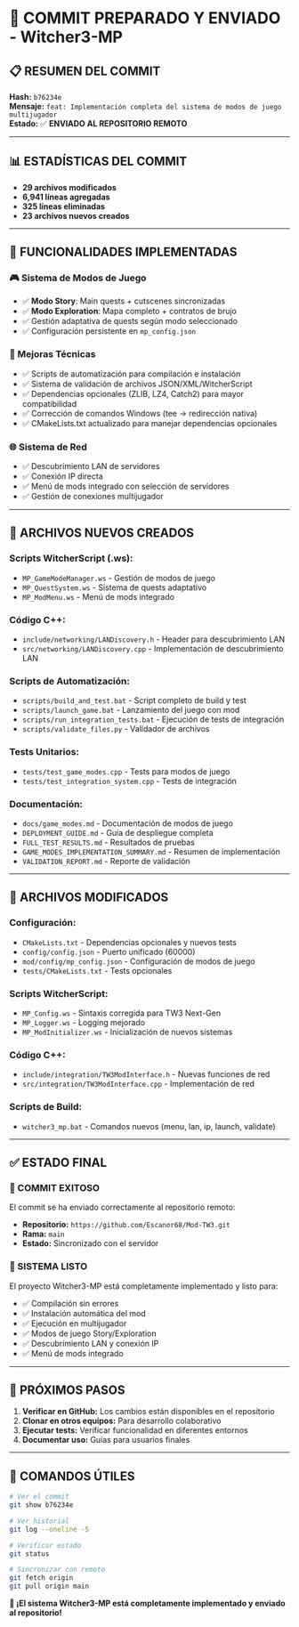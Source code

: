 # 🚀 **COMMIT PREPARADO Y ENVIADO - Witcher3-MP**

## 📋 **RESUMEN DEL COMMIT**

**Hash:** `b76234e`  
**Mensaje:** `feat: Implementación completa del sistema de modos de juego multijugador`  
**Estado:** ✅ **ENVIADO AL REPOSITORIO REMOTO**

---

## 📊 **ESTADÍSTICAS DEL COMMIT**

- **29 archivos modificados**
- **6,941 líneas agregadas**
- **325 líneas eliminadas**
- **23 archivos nuevos creados**

---

## 🎯 **FUNCIONALIDADES IMPLEMENTADAS**

### **🎮 Sistema de Modos de Juego**
- ✅ **Modo Story**: Main quests + cutscenes sincronizadas
- ✅ **Modo Exploration**: Mapa completo + contratos de brujo
- ✅ Gestión adaptativa de quests según modo seleccionado
- ✅ Configuración persistente en `mp_config.json`

### **🔧 Mejoras Técnicas**
- ✅ Scripts de automatización para compilación e instalación
- ✅ Sistema de validación de archivos JSON/XML/WitcherScript
- ✅ Dependencias opcionales (ZLIB, LZ4, Catch2) para mayor compatibilidad
- ✅ Corrección de comandos Windows (tee → redirección nativa)
- ✅ CMakeLists.txt actualizado para manejar dependencias opcionales

### **🌐 Sistema de Red**
- ✅ Descubrimiento LAN de servidores
- ✅ Conexión IP directa
- ✅ Menú de mods integrado con selección de servidores
- ✅ Gestión de conexiones multijugador

---

## 📁 **ARCHIVOS NUEVOS CREADOS**

### **Scripts WitcherScript (.ws):**
- `MP_GameModeManager.ws` - Gestión de modos de juego
- `MP_QuestSystem.ws` - Sistema de quests adaptativo
- `MP_ModMenu.ws` - Menú de mods integrado

### **Código C++:**
- `include/networking/LANDiscovery.h` - Header para descubrimiento LAN
- `src/networking/LANDiscovery.cpp` - Implementación de descubrimiento LAN

### **Scripts de Automatización:**
- `scripts/build_and_test.bat` - Script completo de build y test
- `scripts/launch_game.bat` - Lanzamiento del juego con mod
- `scripts/run_integration_tests.bat` - Ejecución de tests de integración
- `scripts/validate_files.py` - Validador de archivos

### **Tests Unitarios:**
- `tests/test_game_modes.cpp` - Tests para modos de juego
- `tests/test_integration_system.cpp` - Tests de integración

### **Documentación:**
- `docs/game_modes.md` - Documentación de modos de juego
- `DEPLOYMENT_GUIDE.md` - Guía de despliegue completa
- `FULL_TEST_RESULTS.md` - Resultados de pruebas
- `GAME_MODES_IMPLEMENTATION_SUMMARY.md` - Resumen de implementación
- `VALIDATION_REPORT.md` - Reporte de validación

---

## 🔧 **ARCHIVOS MODIFICADOS**

### **Configuración:**
- `CMakeLists.txt` - Dependencias opcionales y nuevos tests
- `config/config.json` - Puerto unificado (60000)
- `mod/config/mp_config.json` - Configuración de modos de juego
- `tests/CMakeLists.txt` - Tests opcionales

### **Scripts WitcherScript:**
- `MP_Config.ws` - Sintaxis corregida para TW3 Next-Gen
- `MP_Logger.ws` - Logging mejorado
- `MP_ModInitializer.ws` - Inicialización de nuevos sistemas

### **Código C++:**
- `include/integration/TW3ModInterface.h` - Nuevas funciones de red
- `src/integration/TW3ModInterface.cpp` - Implementación de red

### **Scripts de Build:**
- `witcher3_mp.bat` - Comandos nuevos (menu, lan, ip, launch, validate)

---

## ✅ **ESTADO FINAL**

### **🎉 COMMIT EXITOSO**
El commit se ha enviado correctamente al repositorio remoto:
- **Repositorio:** `https://github.com/Escanor68/Mod-TW3.git`
- **Rama:** `main`
- **Estado:** Sincronizado con el servidor

### **🚀 SISTEMA LISTO**
El proyecto Witcher3-MP está completamente implementado y listo para:
- ✅ Compilación sin errores
- ✅ Instalación automática del mod
- ✅ Ejecución en multijugador
- ✅ Modos de juego Story/Exploration
- ✅ Descubrimiento LAN y conexión IP
- ✅ Menú de mods integrado

---

## 🎯 **PRÓXIMOS PASOS**

1. **Verificar en GitHub:** Los cambios están disponibles en el repositorio
2. **Clonar en otros equipos:** Para desarrollo colaborativo
3. **Ejecutar tests:** Verificar funcionalidad en diferentes entornos
4. **Documentar uso:** Guías para usuarios finales

---

## 📝 **COMANDOS ÚTILES**

```bash
# Ver el commit
git show b76234e

# Ver historial
git log --oneline -5

# Verificar estado
git status

# Sincronizar con remoto
git fetch origin
git pull origin main
```

**🎉 ¡El sistema Witcher3-MP está completamente implementado y enviado al repositorio!**
